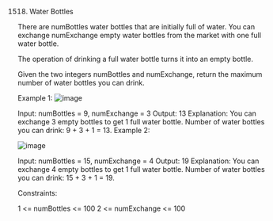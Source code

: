 1518. Water Bottles

There are numBottles water bottles that are initially full of water. You can exchange numExchange empty water bottles from the market with one full water bottle.

The operation of drinking a full water bottle turns it into an empty bottle.

Given the two integers numBottles and numExchange, return the maximum number of water bottles you can drink.

 

Example 1:
![image](https://github.com/Adityaraj05/LeetCode/assets/118068294/1e9f4fc4-6d90-4050-bfcc-6eee5865dccd)


Input: numBottles = 9, numExchange = 3
Output: 13
Explanation: You can exchange 3 empty bottles to get 1 full water bottle.
Number of water bottles you can drink: 9 + 3 + 1 = 13.
Example 2:

![image](https://github.com/Adityaraj05/LeetCode/assets/118068294/6c0714b3-e852-422a-b1d2-98dd14357e8f)



Input: numBottles = 15, numExchange = 4
Output: 19
Explanation: You can exchange 4 empty bottles to get 1 full water bottle. 
Number of water bottles you can drink: 15 + 3 + 1 = 19.
 

Constraints:

1 <= numBottles <= 100
2 <= numExchange <= 100
